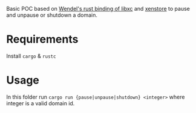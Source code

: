Basic POC based on [Wendel's rust binding of libxc](https://github.com/Wenzel/xenctrl-sys) and [xenstore](https://github.com/Wenzel/xenstore-sys) to pause and unpause or shutdown a domain.

# Requirements

Install `cargo` & `rustc`

# Usage

In this folder run `cargo run {pause|unpause|shutdown} <integer>` where integer is a valid domain id.